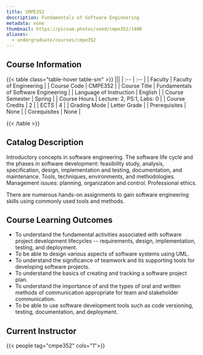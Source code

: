 ```yaml
---
title: CMPE352
description: Fundamentals of Software Engineering
metadata: none
thumbnail: https://picsum.photos/seed/cmpe352/1400
aliases:
  - undergraduate/courses/cmpe352
---
```

## Course Information

<!-- prettier-ignore-start -->
{{< table class="table-hover table-sm" >}}
|||
| :-- | :-- |
| Faculty | Faculty of Engineering |
| Course Code | CMPE352 |
| Course Title | Fundamentals of Software Engineering |
| Language of Instruction | English |
| Course Semester | Spring |
| Course Hours | Lecture: 2, PS:1, Labs: 0 |
| Course Credits | 2 |
| ECTS | 4 |
| Grading Mode | Letter Grade |
| Prerequisites | None |
| Corequisites | None |

{{< /table >}}
<!-- prettier-ignore-end -->

## Catalog Description

Introductory concepts in software engineering. The software life cycle and the phases in software development: feasibility study, analysis, specification, design, implementation and testing, documentation, and maintenance. Tools, techniques, environments, and methodologies. Management issues: planning, organization and control. Professional ethics.

There are numerous hands-on assignments to gain software engineering skills using commonly used tools and methods.

## Course Learning Outcomes

- To understand the fundamental activities associated with software project development lifecycles -- requirements, design, implementation, testing, and deployment.
- To be able to design various aspects of software systems using UML.
- To understand the significance of teamwork and its supporting tools for developing software projects.
- To understand the basics of creating and tracking a software project plan.
- To understand the importance of and the types of oral and written methods of communication appropriate for team and stakeholder communication.
- To be able to use software development tools such as code versioning, testing, documentation, and deployment.

## Current Instructor

{{< people tag="cmpe352" cols="1">}}

<!-- 
## Previous Instructors

{{< people_alt tag="former-cmpe352" cols="2">}} 
-->
